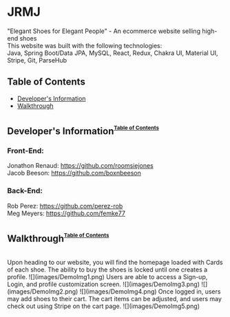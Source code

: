 # JRMJ
  "Elegant Shoes for Elegant People" - An ecommerce website selling high-end shoes
  <br>
  This website was built with the following technologies:
  <br>
  Java, Spring Boot/Data JPA, MySQL, React, Redux, Chakra UI, Material UI, Stripe, Git, ParseHub

  ## <a name="toc">Table of Contents</a>
  * [Developer's Information](#contrib)
  * [Walkthrough](#guide)



  ## <a name="contrib">Developer's Information</a><sup><sup><sub>[Table of Contents](#toc)</sub></sup></sup>
  ### Front-End:
  Jonathon Renaud: https://github.com/roomsiejones
  <br>
  Jacob Beeson: https://github.com/boxnbeeson
  ### Back-End:
  Rob Perez: https://github.com/perez-rob
  <br>
  Meg Meyers: https://github.com/femke77

  

  ## <a name="guide">Walkthrough</a><sup><sup><sub>[Table of Contents](#toc)</sub></sup></sup>
  
  <br>
  Upon heading to our website, you will find the homepage loaded with Cards of each shoe. The ability to buy the shoes is locked until one creates a profile.
  ![](images/DemoImg1.png)
  Users are able to access a Sign-up, Login, and profile customization screen.
  ![](images/DemoImg3.png)
  ![](images/DemoImg2.png)
  ![](images/DemoImg4.png)
  Once logged in, users may add shoes to their cart. The cart items can be adjusted, and users may check out using Stripe on the cart page.
  ![](images/DemoImg5.png)


  
